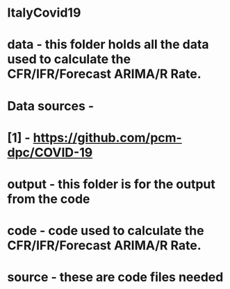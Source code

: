# ItalyCovid19
# data - this folder holds all the data used to calculate the CFR/IFR/Forecast ARIMA/R Rate.
# Data sources - 
# [1] - https://github.com/pcm-dpc/COVID-19 
# output - this folder is for the output from the code
# code - code used to calculate the CFR/IFR/Forecast ARIMA/R Rate.
# source - these are code files needed 
